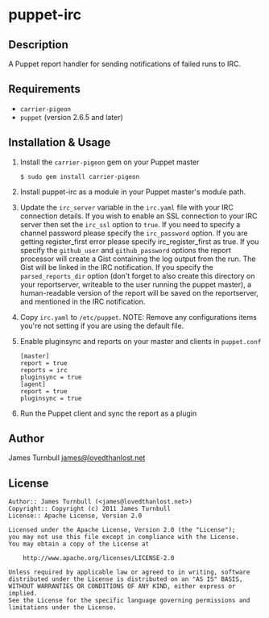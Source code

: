 puppet-irc
==========

Description
-----------

A Puppet report handler for sending notifications of failed runs to IRC.

Requirements
------------

* `carrier-pigeon`
* `puppet` (version 2.6.5 and later)

Installation & Usage
--------------------

1.  Install the `carrier-pigeon` gem on your Puppet master

        $ sudo gem install carrier-pigeon

2.  Install puppet-irc as a module in your Puppet master's module
    path.

3.  Update the `irc_server` variable in the `irc.yaml` file with
    your IRC connection details. If you wish to enable an SSL
    connection to your IRC server then set the `irc_ssl` option to
    `true`. If you need to specify a channel password please specify
    the `irc_password` option. If you are getting register_first error
    please specify irc_register_first as true. 
    If you specify the `github_user` and `github_password` options 
    the report processor will create a Gist containing the log output 
    from the run. The Gist will be linked in the IRC notification.
    If you specify the `parsed_reports_dir` option (don't forget to also create
    this directory on your reportserver, writeable to the user running the
    puppet master), a human-readable version of the report will be saved on the
    reportserver, and mentioned in the IRC notification.

4.  Copy `irc.yaml` to `/etc/puppet`.
    NOTE: Remove any configurations items you're not setting
    if you are using the default file.

5.  Enable pluginsync and reports on your master and clients in `puppet.conf`

        [master]
        report = true
        reports = irc
        pluginsync = true
        [agent]
        report = true
        pluginsync = true

6.  Run the Puppet client and sync the report as a plugin

Author
------

James Turnbull <james@lovedthanlost.net>

License
-------

    Author:: James Turnbull (<james@lovedthanlost.net>)
    Copyright:: Copyright (c) 2011 James Turnbull
    License:: Apache License, Version 2.0

    Licensed under the Apache License, Version 2.0 (the "License");
    you may not use this file except in compliance with the License.
    You may obtain a copy of the License at

        http://www.apache.org/licenses/LICENSE-2.0

    Unless required by applicable law or agreed to in writing, software
    distributed under the License is distributed on an "AS IS" BASIS,
    WITHOUT WARRANTIES OR CONDITIONS OF ANY KIND, either express or implied.
    See the License for the specific language governing permissions and
    limitations under the License.
